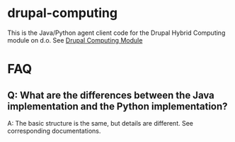 drupal-computing
================

This is the Java/Python agent client code for the Drupal Hybrid Computing module on d.o.
See [Drupal Computing Module](http://drupal.org/project/computing)


FAQ
===

Q: What are the differences between the Java implementation and the Python implementation?
------------------------------------------------------------------------------------------
A: The basic structure is the same, but details are different. See corresponding documentations.
